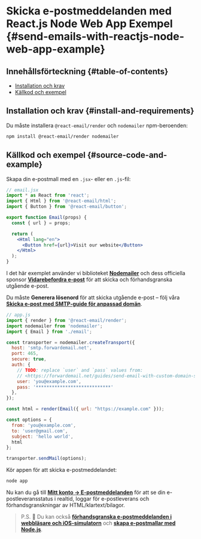 # Skicka e-postmeddelanden med React.js Node Web App Exempel {#send-emails-with-reactjs-node-web-app-example}

## Innehållsförteckning {#table-of-contents}

* [Installation och krav](#install-and-requirements)
* [Källkod och exempel](#source-code-and-example)

## Installation och krav {#install-and-requirements}

Du måste installera `@react-email/render` och `nodemailer` npm-beroenden:

```sh
npm install @react-email/render nodemailer
```

## Källkod och exempel {#source-code-and-example}

Skapa din e-postmall med en `.jsx`- eller en `.js`-fil:

```jsx
// email.jsx
import * as React from 'react';
import { Html } from '@react-email/html';
import { Button } from '@react-email/button';

export function Email(props) {
  const { url } = props;

  return (
    <Html lang="en">
      <Button href={url}>Visit our website</Button>
    </Html>
  );
}
```

I det här exemplet använder vi biblioteket **[Nodemailer](https://github.com/nodemailer/nodemailer)** och dess officiella sponsor **[Vidarebefordra e-post](https://forwardemail.net)** för att skicka och förhandsgranska utgående e-post.

Du måste <strong class="text-success"><i class="fa fa-key"></i>Generera lösenord</strong> för att skicka utgående e-post – följ våra **[Skicka e-post med SMTP-guide för anpassad domän](/guides/send-email-with-custom-domain-smtp)**.

<!-- https://github.com/nodemailer/nodemailer-web/pull/22 -->

```js
// app.js
import { render } from '@react-email/render';
import nodemailer from 'nodemailer';
import { Email } from './email';

const transporter = nodemailer.createTransport({
  host: 'smtp.forwardemail.net',
  port: 465,
  secure: true,
  auth: {
    // TODO: replace `user` and `pass` values from:
    // <https://forwardemail.net/guides/send-email-with-custom-domain-smtp>
    user: 'you@example.com',
    pass: '****************************'
  },
});

const html = render(Email({ url: "https://example.com" }));

const options = {
  from: 'you@example.com',
  to: 'user@gmail.com',
  subject: 'hello world',
  html
};

transporter.sendMail(options);
```

Kör appen för att skicka e-postmeddelandet:

```sh
node app
```

Nu kan du gå till **[Mitt konto → E-postmeddelanden](/my-account/emails)** för att se din e-postleveransstatus i realtid, loggar för e-postleverans och förhandsgranskningar av HTML/klartext/bilagor.

> P.S. :tada: Du kan också **[förhandsgranska e-postmeddelanden i webbläsare och iOS-simulatorn](/docs/test-preview-email-rendering-browsers-ios-simulator)** och **[skapa e-postmallar med Node.js](/docs/send-emails-with-node-js-javascript)**.